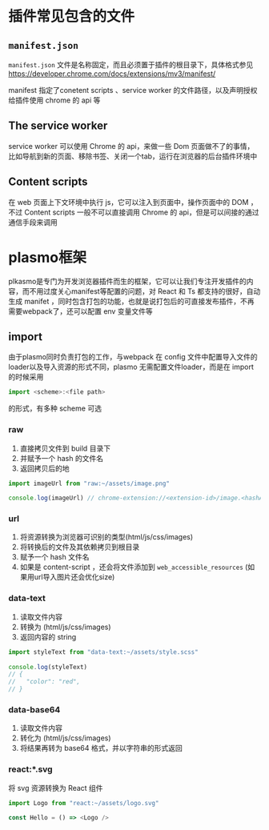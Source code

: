 # 插件常见包含的文件

## `manifest.json`
`manifest.json` 文件是名称固定，而且必须置于插件的根目录下，具体格式参见 https://developer.chrome.com/docs/extensions/mv3/manifest/

manifest 指定了conetent scripts 、service worker 的文件路径，以及声明授权给插件使用 chrome 的 api 等

## The service worker
service worker 可以使用 Chrome 的 api，来做一些 Dom 页面做不了的事情，比如导航到新的页面、移除书签、关闭一个tab，运行在浏览器的后台插件环境中

## Content scripts
在 web 页面上下文环境中执行 js，它可以注入到页面中，操作页面中的 DOM ，不过 Content scripts 一般不可以直接调用 Chrome 的 api，但是可以间接的通过通信手段来调用

# plasmo框架
plkasmo是专门为开发浏览器插件而生的框架，它可以让我们专注开发插件的内容，而不用过度关心manifest等配置的问题，对 React 和 Ts 都支持的很好，自动生成 manifet ，同时包含打包的功能，也就是说打包后的可直接发布插件，不再需要webpack了，还可以配置 env 变量文件等

## import
由于plasmo同时负责打包的工作，与webpack 在 config 文件中配置导入文件的loader以及导入资源的形式不同，plasmo 无需配置文件loader，而是在 import 的时候采用
```js
import <scheme>:<file path>
```
的形式，有多种 scheme 可选

### raw
1. 直接拷贝文件到 build 目录下
2. 并赋予一个 hash 的文件名
3. 返回拷贝后的地
```js
import imageUrl from "raw:~/assets/image.png"
 
console.log(imageUrl) // chrome-extension://<extension-id>/image.<hashA>.png
```

### url
1. 将资源转换为浏览器可识别的类型(html/js/css/images)
2. 将转换后的文件及其依赖拷贝到根目录
3. 赋予一个 hash 文件名
4. 如果是 content-script ，还会将文件添加到 `web_accessible_resources`
(如果用url导入图片还会优化size)

### data-text
1. 读取文件内容
2. 转换为 (html/js/css/images)
3. 返回内容的 string

```js
import styleText from "data-text:~/assets/style.scss"
 
console.log(styleText)
// {
//   "color": "red",
// }
```

### data-base64
1. 读取文件内容
2. 转化为 (html/js/css/images)
3. 将结果再转为 base64 格式，并以字符串的形式返回

### react:*.svg
将 svg 资源转换为 React 组件

```js
import Logo from "react:~/assets/logo.svg"
 
const Hello = () => <Logo />
```
